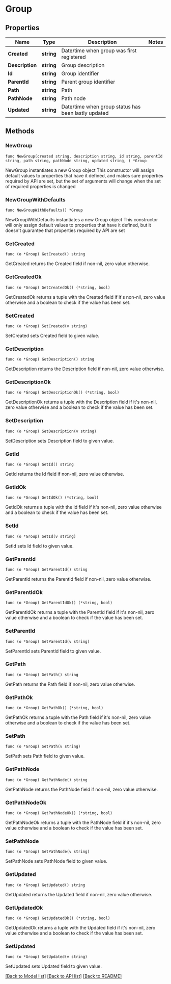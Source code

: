# Group

## Properties

Name | Type | Description | Notes
------------ | ------------- | ------------- | -------------
**Created** | **string** | Date/time when group was first registered | 
**Description** | **string** | Group description | 
**Id** | **string** | Group identifier | 
**ParentId** | **string** | Parent group identifier | 
**Path** | **string** | Path | 
**PathNode** | **string** | Path node | 
**Updated** | **string** | Date/time when group status has been lastly updated | 

## Methods

### NewGroup

`func NewGroup(created string, description string, id string, parentId string, path string, pathNode string, updated string, ) *Group`

NewGroup instantiates a new Group object
This constructor will assign default values to properties that have it defined,
and makes sure properties required by API are set, but the set of arguments
will change when the set of required properties is changed

### NewGroupWithDefaults

`func NewGroupWithDefaults() *Group`

NewGroupWithDefaults instantiates a new Group object
This constructor will only assign default values to properties that have it defined,
but it doesn't guarantee that properties required by API are set

### GetCreated

`func (o *Group) GetCreated() string`

GetCreated returns the Created field if non-nil, zero value otherwise.

### GetCreatedOk

`func (o *Group) GetCreatedOk() (*string, bool)`

GetCreatedOk returns a tuple with the Created field if it's non-nil, zero value otherwise
and a boolean to check if the value has been set.

### SetCreated

`func (o *Group) SetCreated(v string)`

SetCreated sets Created field to given value.


### GetDescription

`func (o *Group) GetDescription() string`

GetDescription returns the Description field if non-nil, zero value otherwise.

### GetDescriptionOk

`func (o *Group) GetDescriptionOk() (*string, bool)`

GetDescriptionOk returns a tuple with the Description field if it's non-nil, zero value otherwise
and a boolean to check if the value has been set.

### SetDescription

`func (o *Group) SetDescription(v string)`

SetDescription sets Description field to given value.


### GetId

`func (o *Group) GetId() string`

GetId returns the Id field if non-nil, zero value otherwise.

### GetIdOk

`func (o *Group) GetIdOk() (*string, bool)`

GetIdOk returns a tuple with the Id field if it's non-nil, zero value otherwise
and a boolean to check if the value has been set.

### SetId

`func (o *Group) SetId(v string)`

SetId sets Id field to given value.


### GetParentId

`func (o *Group) GetParentId() string`

GetParentId returns the ParentId field if non-nil, zero value otherwise.

### GetParentIdOk

`func (o *Group) GetParentIdOk() (*string, bool)`

GetParentIdOk returns a tuple with the ParentId field if it's non-nil, zero value otherwise
and a boolean to check if the value has been set.

### SetParentId

`func (o *Group) SetParentId(v string)`

SetParentId sets ParentId field to given value.


### GetPath

`func (o *Group) GetPath() string`

GetPath returns the Path field if non-nil, zero value otherwise.

### GetPathOk

`func (o *Group) GetPathOk() (*string, bool)`

GetPathOk returns a tuple with the Path field if it's non-nil, zero value otherwise
and a boolean to check if the value has been set.

### SetPath

`func (o *Group) SetPath(v string)`

SetPath sets Path field to given value.


### GetPathNode

`func (o *Group) GetPathNode() string`

GetPathNode returns the PathNode field if non-nil, zero value otherwise.

### GetPathNodeOk

`func (o *Group) GetPathNodeOk() (*string, bool)`

GetPathNodeOk returns a tuple with the PathNode field if it's non-nil, zero value otherwise
and a boolean to check if the value has been set.

### SetPathNode

`func (o *Group) SetPathNode(v string)`

SetPathNode sets PathNode field to given value.


### GetUpdated

`func (o *Group) GetUpdated() string`

GetUpdated returns the Updated field if non-nil, zero value otherwise.

### GetUpdatedOk

`func (o *Group) GetUpdatedOk() (*string, bool)`

GetUpdatedOk returns a tuple with the Updated field if it's non-nil, zero value otherwise
and a boolean to check if the value has been set.

### SetUpdated

`func (o *Group) SetUpdated(v string)`

SetUpdated sets Updated field to given value.



[[Back to Model list]](../README.md#documentation-for-models) [[Back to API list]](../README.md#documentation-for-api-endpoints) [[Back to README]](../README.md)


